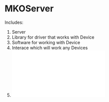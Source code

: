 # MKOServer
Includes: 
1. Server 
2. Library for driver that works with Device 
3. Software for working with Device 
4. Interace which will work any Devices
5. ![My Image](MKOServer.drawio.pdf)
